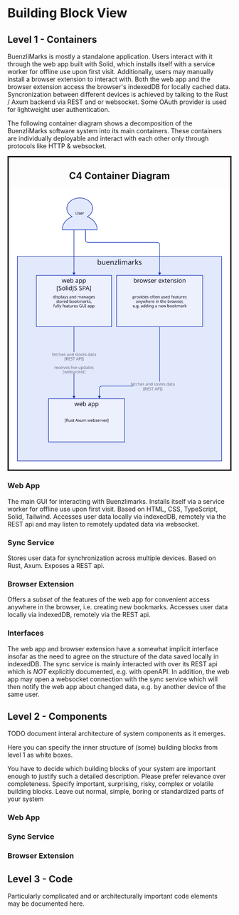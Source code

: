 # Building Block View

## Level 1 - Containers

BuenzliMarks is mostly a standalone application. Users interact with it through
the web app built with Solid, which installs itself with a service worker for
offline use upon first visit. Additionally, users may manually install a browser
extension to interact with. Both the web app and the browser extension access
the browser's indexedDB for locally cached data. Syncronization between
different devices is achieved by talking to the Rust / Axum backend via REST and
or websocket. Some OAuth provider is used for lightweight user authentication.

The following container diagram shows a decomposition of the BuenzliMarks
software system into its main containers. These containers are individually
deployable and interact with each other only through protocols like HTTP &
websocket.

<div style="border: solid; display: flex; flex-direction: column">
  <h2 style="align-self: center">C4 Container Diagram</h2>
  <img src="./diagrams/container.svg" />
</div>

### Web App

The main GUI for interacting with Buenzlimarks. Installs itself via a service
worker for offline use upon first visit. Based on HTML, CSS, TypeScript, Solid,
Tailwind. Accesses user data locally via indexedDB, remotely via the REST api
and may listen to remotely updated data via websocket.

### Sync Service

Stores user data for synchronization across multiple devices. Based on Rust,
Axum. Exposes a REST api.

### Browser Extension

Offers a _subset_ of the features of the web app for convenient access anywhere
in the browser, i.e. creating new bookmarks. Accesses user data locally via
indexedDB, remotely via the REST api.

### Interfaces

The web app and browser extension have a somewhat implicit interface insofar as
the need to agree on the structure of the data saved locally in indexedDB. The
sync service is mainly interacted with over its REST api which is _NOT_
explicitly documented, e.g. with openAPI. In addition, the web app may open a
websocket connection with the sync service which will then notify the web app
about changed data, e.g. by another device of the same user.

## Level 2 - Components

TODO document interal architecture of system components as it emerges.

Here you can specify the inner structure of (some) building blocks from level 1
as white boxes.

You have to decide which building blocks of your system are important enough to
justify such a detailed description. Please prefer relevance over completeness.
Specify important, surprising, risky, complex or volatile building blocks. Leave
out normal, simple, boring or standardized parts of your system

### Web App

### Sync Service

### Browser Extension

## Level 3 - Code

Particularly complicated and or architecturally important code elements may be
documented here.
